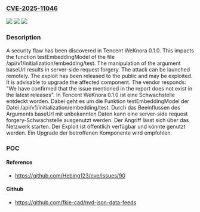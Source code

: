 ### [CVE-2025-11046](https://cve.mitre.org/cgi-bin/cvename.cgi?name=CVE-2025-11046)
![](https://img.shields.io/static/v1?label=Product&message=WeKnora&color=blue)
![](https://img.shields.io/static/v1?label=Version&message=0.1.0%20&color=brightgreen)
![](https://img.shields.io/static/v1?label=Vulnerability&message=Server-Side%20Request%20Forgery&color=brightgreen)

### Description

A security flaw has been discovered in Tencent WeKnora 0.1.0. This impacts the function testEmbeddingModel of the file /api/v1/initialization/embedding/test. The manipulation of the argument baseUrl results in server-side request forgery. The attack can be launched remotely. The exploit has been released to the public and may be exploited. It is advisable to upgrade the affected component. The vendor responds: "We have confirmed that the issue mentioned in the report does not exist in the latest releases".
In Tencent WeKnora 0.1.0 ist eine Schwachstelle entdeckt worden. Dabei geht es um die Funktion testEmbeddingModel der Datei /api/v1/initialization/embedding/test. Durch das Beeinflussen des Arguments baseUrl mit unbekannten Daten kann eine server-side request forgery-Schwachstelle ausgenutzt werden. Der Angriff lässt sich über das Netzwerk starten. Der Exploit ist öffentlich verfügbar und könnte genutzt werden. Ein Upgrade der betroffenen Komponente wird empfohlen.

### POC

#### Reference
- https://github.com/Hebing123/cve/issues/90

#### Github
- https://github.com/fkie-cad/nvd-json-data-feeds

